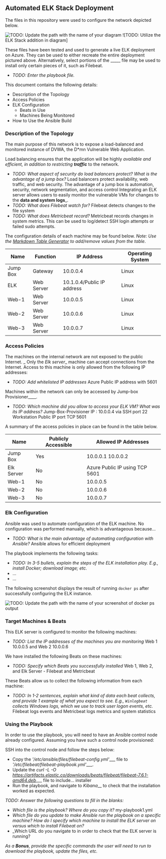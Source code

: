## Automated ELK Stack Deployment

The files in this repository were used to configure the network depicted below.

![TODO: Update the path with the name of your diagram](Images/diagram_filename.png)
![TODO: Utilize the ELK Stack addition in diagram]

These files have been tested and used to generate a live ELK deployment on Azure. They can be used to either recreate the entire deployment pictured above. Alternatively, select portions of the _____ file may be used to install only certain pieces of it, such as Filebeat.

  - _TODO: Enter the playbook file._

This document contains the following details:
- Description of the Topology
- Access Policies
- ELK Configuration
  - Beats in Use
  - Machines Being Monitored
- How to Use the Ansible Build






### Description of the Topology

The main purpose of this network is to expose a load-balanced and monitored instance of DVWA, the D*mn Vulnerable Web Application.

Load balancing ensures that the application will be highly _available and efficient, in addition to restricting __traffic___ to the network.
- _TODO: What aspect of security do load balancers protect? What is the advantage of a jump box?_
Load balancers protect availability, web traffic, and web security. The advantage of a jump box is automation, security, network segmentation, and access control
Integrating an ELK server allows users to easily monitor the vulnerable VMs for changes to the __data and system logs___.
- _TODO: What does Filebeat watch for?_
Filebeat detects changes to the file system
- _TODO: What does Metricbeat record?_
Metricbeat records changes in system metrics. This can be used to log/detect SSH login attempts or failed sudo attempts.


The configuration details of each machine may be found below.
_Note: Use the [Markdown Table Generator](http://www.tablesgenerator.com/markdown_tables) to add/remove values from the table_.

| Name     |  Function  |         IP Address         | Operating System |
|----------|------------|----------------------------|------------------|
| Jump Box | Gateway    | 10.0.0.4                   | Linux            |
| ELK      | Web Server | 10.1.0.4/Public IP address | Linux            |
| Web-1    | Web Server | 10.0.0.5                   | Linux            |
| Web-2    | Web Server | 10.0.0.6                   | Linux            |
| Web-3    | Web Server | 10.0.0.7                   | Linux            |



### Access Policies

The machines on the internal network are not exposed to the public Internet.
_
Only the _Elk server__ machine can accept connections from the Internet. Access to this machine is only allowed from the following IP addresses:
- _TODO: Add whitelisted IP addresses_
 Azure Public IP address with 5601

Machines within the network can only be accessed by Jump-box Provisioner____.
- _TODO: Which machine did you allow to access your ELK VM? What was its IP address?_
Jump-Box-Provisioner IP : 10.0.0.4 via SSH port 22
Workstation Public IP port TCP 5601


A summary of the access policies in place can be found in the table below.

| Name       | Publicly Accessible |  Allowed IP Addresses          |
|------------|---------------------|--------------------------------|
| Jump Box   | Yes                 | 10.0.0.1 10.0.0.2              |
| Elk Server | No                  | Azure Public IP using TCP 5601 |
| Web-1      | No                  | 10.0.0.5                       |
| Web-2      | No                  | 10.0.0.6                       |
| Web-3      | No                  | 10.0.0.7                       |


### Elk Configuration

Ansible was used to automate configuration of the ELK machine. No configuration was performed manually, which is advantageous because...
- _TODO: What is the main advantage of automating configuration with Ansible?_
Ansible allows for efficient deployment

The playbook implements the following tasks:
- _TODO: In 3-5 bullets, explain the steps of the ELK installation play. E.g., install Docker; download image; etc._
- ...
- ...




The following screenshot displays the result of running `docker ps` after successfully configuring the ELK instance.

![TODO: Update the path with the name of your screenshot of docker ps output](Images/docker_ps_output.png)

### Target Machines & Beats
This ELK server is configured to monitor the following machines:
- _TODO: List the IP addresses of the machines you are monitoring_
Web 1 10.0.0.5 and Web 2 10.0.0.6

We have installed the following Beats on these machines:
- _TODO: Specify which Beats you successfully installed_
Web 1, Web 2, and Elk Server - Filebeat and Metricbeat

These Beats allow us to collect the following information from each machine:
- _TODO: In 1-2 sentences, explain what kind of data each beat collects, and provide 1 example of what you expect to see. E.g., `Winlogbeat` collects Windows logs, which we use to track user logon events, etc._
Filebeat logs events and Metricbeat logs metrics and system statistics



### Using the Playbook
In order to use the playbook, you will need to have an Ansible control node already configured. Assuming you have such a control node provisioned:

SSH into the control node and follow the steps below:
- Copy the _'/etc/ansible/files/filebeat-config.yml'____ file to _'/etc/filebeat/filebeat-playbook.yml'____.
- Update the _curl -L -O https://artifacts.elastic.co/downloads/beats/filebeat/filebeat-7.6.1-amd64.deb____ file to include... installer
- Run the playbook, and navigate to _Kibana___ to check that the installation worked as expected.

_TODO: Answer the following questions to fill in the blanks:_
- _Which file is the playbook? Where do you copy it?_
   my-playbook1.yml
- _Which file do you update to make Ansible run the playbook on a specific machine? How do I specify which machine to install the ELK server on versus which to install Filebeat on?_
- _Which URL do you navigate to in order to check that the ELK server is running?

_As a **Bonus**, provide the specific commands the user will need to run to download the playbook, update the files, etc._
